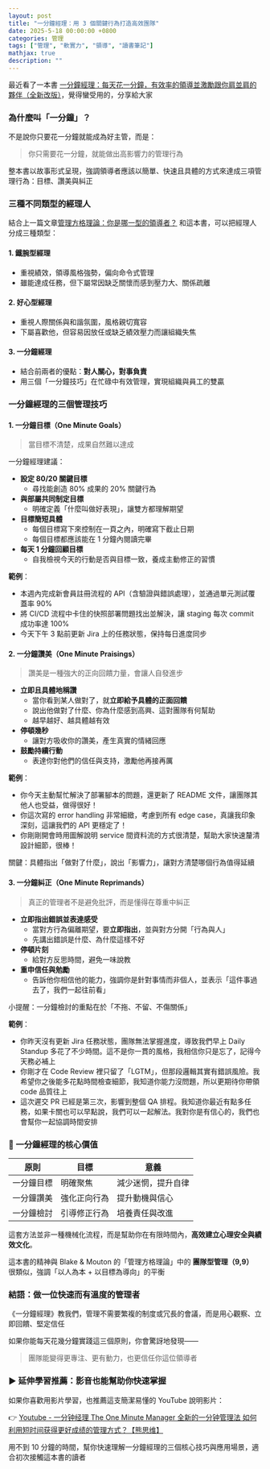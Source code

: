 ```yaml
---
layout: post
title: "一分鐘經理：用 3 個關鍵行為打造高效團隊"
date: 2025-5-18 00:00:00 +0800
categories: 管理
tags: ["管理", "軟實力", "領導", "讀書筆記"]
mathjax: true
description: ""
---
```


最近看了一本書 [一分鐘經理：每天花一分鐘，有效率的領導並激勵跟你肩並肩的夥伴（全新改版）](https://www.books.com.tw/products/0010958214?srsltid=AfmBOopyfYvNie6iOlbMJCx2kouiDqTPZ6_plrEJq4NBw-usYWgGe5ad)，覺得蠻受用的，分享給大家

### 為什麼叫「一分鐘」？

不是說你只要花一分鐘就能成為好主管，而是：
> 你只需要花一分鐘，就能做出高影響力的管理行為

整本書以故事形式呈現，強調領導者應該以簡單、快速且具體的方式來達成三項管理行為：目標、讚美與糾正

### 三種不同類型的經理人

結合上一篇文章[管理方格理論：你是哪一型的領導者？](/posts/管理方格理論-你是哪一型的領導者/) 和這本書，可以把經理人分成三種類型：

#### 1. 鐵腕型經理

- 重視績效，領導風格強勢，偏向命令式管理
- 雖能達成任務，但下屬常因缺乏關懷而感到壓力大、關係疏離

#### 2. 好心型經理

- 重視人際關係與和諧氛圍，風格親切寬容
- 下屬喜歡他，但容易因放任或缺乏績效壓力而讓組織失焦

#### 3. 一分鐘經理

- 結合前兩者的優點：**對人關心，對事負責**
- 用三個「一分鐘技巧」在忙碌中有效管理，實現組織與員工的雙贏

### 一分鐘經理的三個管理技巧

#### 1. 一分鐘目標（One Minute Goals）

> 當目標不清楚，成果自然難以達成

一分鐘經理建議：

- **設定 80/20 關鍵目標**
  - 尋找能創造 80% 成果的 20% 關鍵行為
- **與部屬共同制定目標**
  - 明確定義「什麼叫做好表現」，讓雙方都理解期望
- **目標簡短具體**
  - 每個目標寫下來控制在一頁之內，明確寫下截止日期
  - 每個目標都應該能在 1 分鐘內閱讀完畢
- **每天 1 分鐘回顧目標**
  - 自我檢視今天的行動是否與目標一致，養成主動修正的習慣

**範例**：
- 本週內完成新會員註冊流程的 API（含驗證與錯誤處理），並通過單元測試覆蓋率 90%
- 將 CI/CD 流程中卡住的快照部署問題找出並解決，讓 staging 每次 commit 成功率達 100%
- 今天下午 3 點前更新 Jira 上的任務狀態，保持每日進度同步

#### 2. 一分鐘讚美（One Minute Praisings）

> 讚美是一種強大的正向回饋力量，會讓人自發進步

- **立即且具體地稱讚**
  - 當你看到某人做對了，就**立即給予具體的正面回饋**
  - 說出他做對了什麼、你為什麼感到高興、這對團隊有何幫助
  - 越早越好、越具體越有效
- **停頓幾秒**
  - 讓對方吸收你的讚美，產生真實的情緒回應
- **鼓勵持續行動**
  - 表達你對他們的信任與支持，激勵他再接再厲

**範例**：
- 你今天主動幫忙解決了部署腳本的問題，還更新了 README 文件，讓團隊其他人也受益，做得很好！
- 你這次寫的 error handling 非常細緻，考慮到所有 edge case，真讓我印象深刻，這讓我們的 API 更穩定了！
- 你剛剛開會時用圖解說明 service 間資料流的方式很清楚，幫助大家快速釐清設計細節，很棒！

關鍵：具體指出「做對了什麼」，說出「影響力」，讓對方清楚哪個行為值得延續

#### 3. 一分鐘糾正（One Minute Reprimands）

> 真正的管理者不是避免批評，而是懂得在尊重中糾正

- **立即指出錯誤並表達感受**
  - 當對方行為偏離期望，要**立即指出**，並與對方分開「行為與人」
  - 先講出錯誤是什麼、為什麼這樣不好
- **停頓片刻**
  - 給對方反思時間，避免一味說教
- **重申信任與勉勵**
  - 告訴他你相信他的能力，強調你是針對事情而非個人，並表示「這件事過去了，我們一起往前看」

小提醒：一分鐘檢討的重點在於「不拖、不留、不傷關係」

**範例**：
- 你昨天沒有更新 Jira 任務狀態，團隊無法掌握進度，導致我們早上 Daily Standup 多花了不少時間。這不是你一貫的風格，我相信你只是忘了，記得今天務必補上
- 你剛才在 Code Review 裡只留了「LGTM」，但那段邏輯其實有錯誤風險。我希望你之後能多花點時間檢查細節，我知道你能力沒問題，所以更期待你帶領 code 品質往上
- 這次遲交 PR 已經是第三次，影響到整個 QA 排程。我知道你最近有點多任務，如果卡關也可以早點說，我們可以一起解法。我對你是有信心的，我們也會幫你一起協調時間安排

### 🎯 一分鐘經理的核心價值

| 原則 | 目標 | 意義 |
|------|------|------|
| 一分鐘目標 | 明確聚焦 | 減少迷惘，提升自律 |
| 一分鐘讚美 | 強化正向行為 | 提升動機與信心 |
| 一分鐘檢討 | 引導修正行為 | 培養責任與改進 |

這套方法並非一種機械化流程，而是幫助你在有限時間內，**高效建立心理安全與績效文化**。

這本書的精神與 Blake & Mouton 的「管理方格理論」中的 **團隊型管理（9,9）** 很類似，強調「以人為本 + 以目標為導向」的平衡

### 結語：做一位快速而有溫度的管理者

《一分鐘經理》教我們，管理不需要繁複的制度或冗長的會議，而是用心觀察、立即回饋、堅定信任

如果你能每天花幾分鐘實踐這三個原則，你會驚訝地發現——  
> 團隊能變得更專注、更有動力，也更信任你這位領導者

### ▶️ 延伸學習推薦：影音也能幫助你快速掌握

如果你喜歡用影片學習，也推薦這支簡潔易懂的 YouTube 說明影片：

👉 [Youtube - 一分钟经理 The One Minute Manager 全新的一分钟管理法 如何利用短时间获得更好成绩的管理方式？【熊思维】](https://www.youtube.com/watch?v=fN0ii5IyUM4&ab_channel=%E7%86%8A%E6%80%9D%E7%BB%B4BearMindChannel)

用不到 10 分鐘的時間，幫你快速理解一分鐘經理的三個核心技巧與應用場景，適合初次接觸這本書的讀者

